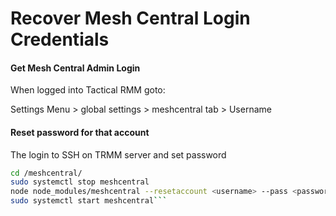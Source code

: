 # Recover Mesh Central Login Credentials

#### Get Mesh Central Admin Login

When logged into Tactical RMM goto:

Settings Menu > global settings > meshcentral tab > Username

#### Reset password for that account

The login to SSH on TRMM server and set password

```bash
cd /meshcentral/
sudo systemctl stop meshcentral
node node_modules/meshcentral --resetaccount <username> --pass <password>
sudo systemctl start meshcentral```
